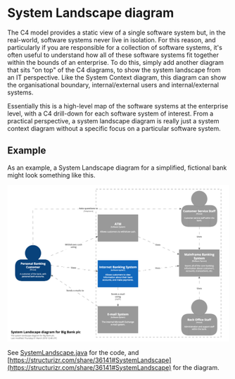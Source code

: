 # System Landscape diagram

The C4 model provides a static view of a single software system but, in the real-world, software systems never live in isolation. For this reason, and particularly if you are responsible for a collection of software systems, it's often useful to understand how all of these software systems fit together within the bounds of an enterprise. To do this, simply add another diagram that sits "on top" of the C4 diagrams, to show the system landscape from an IT perspective. Like the System Context diagram, this diagram can show the organisational boundary, internal/external users and internal/external systems.

Essentially this is a high-level map of the software systems at the enterprise level, with a C4 drill-down for each software system of interest. From a practical perspective, a system landscape diagram is really just a system context diagram without a specific focus on a particular software system.

## Example

As an example, a System Landscape diagram for a simplified, fictional bank might look something like this.

![An example System Landscape diagram](images/system-landscape-diagram-1.png)

See [SystemLandscape.java](https://github.com/structurizr/examples/blob/main/java/src/main/java/com/structurizr/example/bigbankplc/SystemLandscape.java) for the code, and [https://structurizr.com/share/36141#SystemLandscape](https://structurizr.com/share/36141#SystemLandscape) for the diagram.